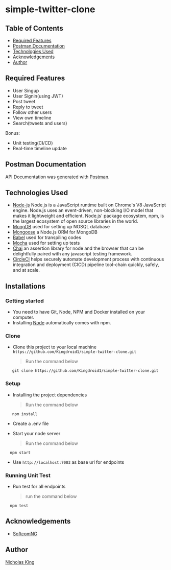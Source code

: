 # simple-twitter-clone

## Table of Contents

* [Required Features](#required-features)
* [Postman Documentation](#postman-documentation)
* [Technologies Used](#technologies-used)
* [Acknowledgements](#acknowledgements)
* [Author](#author)

## Required Features

* User Singup
* User Signin(using JWT)
* Post tweet
* Reply to tweet
* Follow other users
* View own timeline
* Search(tweets and users)

Bonus:
* Unit testing(CI/CD)
* Real-time timeline update

## Postman Documentation

API Documentation was generated with [Postman](https://web.postman.co/collections/6586447-9847e4da-222e-4389-b2d2-49200628fdd1?version=latest&workspace=f7a65b8e-f637-4008-831e-98d3ba2a1d06).

## Technologies Used

* [Node-js](https://nodejs.org/en/) Node.js is a JavaScript runtime built on Chrome's V8 JavaScript engine. Node.js uses an event-driven, non-blocking I/O model that makes it lightweight and efficient. Node.js' package ecosystem, npm, is the largest ecosystem of open source libraries in the world.
* [MongDB](https://www.mongodb.com/) used for setting up NOSQL database
* [Mongoose](https://mongoosejs.com/docs/) a Node.js ORM for MongoDB
* [Babel](https://babeljs.io/) used for transpiling codes
* [Mocha](https://mochajs.org/) used for setting up tests
* [Chai](https://www.chaijs.com/) an assertion library for node and the browser that can be delightfully paired with any javascript testing framework.
* [CircleCI](https://circleci.com/) helps securely automate development process with continuous integration and deployment (CICD) pipeline tool-chain quickly, safely, and at scale.

## Installations

### Getting started

* You need to have Git, Node, NPM and Docker installed on your computer.
* Installing [Node](node) automatically comes with npm.

### Clone

* Clone this project to your local machine `https://github.com/Kingdroid1/simple-twitter-clone.git`
  > Run the command below

```shell
   git clone https://github.com/Kingdroid1/simple-twitter-clone.git
```

### Setup

* Installing the project dependencies
  > Run the command below

```shell
   npm install
```

* Create a .env file

* Start your node server
  > Run the command below

```shell
  npm start
```

* Use `http://localhost:7003` as base url for endpoints

### Running Unit Test

* Run test for all endpoints
  > run the command below
  
```shell
  npm test
```

## Acknowledgements

* [SoftcomNG](https://softcom.ng/)

## Author

[Nicholas King](https://github.com/Kingdroid1)
